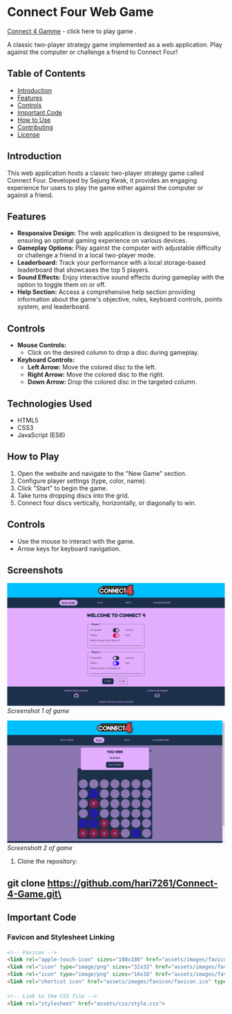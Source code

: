# Connect Four Web Game
[Connect 4 Gamme](https://hari7261.github.io/Connect-4-Game/) - click here to play game .

A classic two-player strategy game implemented as a web application. Play against the computer or challenge a friend to Connect Four!

## Table of Contents
- [Introduction](#introduction)
- [Features](#features)
- [Controls](#controls)
- [Important Code](#important-code)
- [How to Use](#how-to-use)
- [Contributing](#contributing)
- [License](#license)

## Introduction

This web application hosts a classic two-player strategy game called Connect Four. Developed by Sejung Kwak, it provides an engaging experience for users to play the game either against the computer or against a friend.

## Features

- **Responsive Design:** The web application is designed to be responsive, ensuring an optimal gaming experience on various devices.
- **Gameplay Options:** Play against the computer with adjustable difficulty or challenge a friend in a local two-player mode.
- **Leaderboard:** Track your performance with a local storage-based leaderboard that showcases the top 5 players.
- **Sound Effects:** Enjoy interactive sound effects during gameplay with the option to toggle them on or off.
- **Help Section:** Access a comprehensive help section providing information about the game's objective, rules, keyboard controls, points system, and leaderboard.

## Controls

- **Mouse Controls:**
  - Click on the desired column to drop a disc during gameplay.
- **Keyboard Controls:**
  - **Left Arrow:** Move the colored disc to the left.
  - **Right Arrow:** Move the colored disc to the right.
  - **Down Arrow:** Drop the colored disc in the targeted column.

## Technologies Used

- HTML5
- CSS3
- JavaScript (ES6)

## How to Play

1. Open the website and navigate to the "New Game" section.
2. Configure player settings (type, color, name).
3. Click "Start" to begin the game.
4. Take turns dropping discs into the grid.
5. Connect four discs vertically, horizontally, or diagonally to win.

## Controls

- Use the mouse to interact with the game.
- Arrow keys for keyboard navigation.

## Screenshots

![Screenshot 1](image.png) <!-- Replace with your screenshot link -->
*Screenshot 1 of game*

![Screenshot 2](image2.png) <!-- Replace with your screenshot link -->
*Screenshott 2 of game*

1. Clone the repository:


## git clone https://github.com/hari7261/Connect-4-Game.git\


## Important Code

### Favicon and Stylesheet Linking

```html
<!-- Favicon -->
<link rel="apple-touch-icon" sizes="180x180" href="assets/images/favicon/apple-touch-icon.png" />
<link rel="icon" type="image/png" sizes="32x32" href="assets/images/favicon/favicon-32x32.png" />
<link rel="icon" type="image/png" sizes="16x16" href="assets/images/favicon/favicon-16x16.png" />
<link rel="shortcut icon" href="assets/images/favicon/favicon.ico" type="image/x-icon">

<!-- Link to the CSS file -->
<link rel="stylesheet" href="assets/css/style.css">
